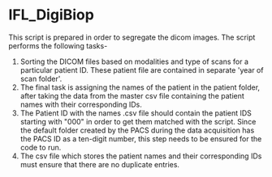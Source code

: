 # IFL_DigiBiop
This script is prepared in order to segregate the dicom images. The script performs the following tasks-
1. Sorting the DICOM files based on modalities and type of scans for a particular patient ID. These patient file are contained in separate 'year of scan folder'.
2. The final task is assigning the names of the patient in the patient folder, after taking the data from the master csv file containing the patient names with their corresponding IDs.
3. The Patient ID with the names .csv file should contain the patient IDS starting with "000" in  order to get them matched with the script. Since the default folder created by the PACS during the data acquisition has the PACS ID as a ten-digit number, this step needs to be ensured for the code to run.
4. The csv file which stores the patient names and their corresponding IDs must ensure that there are no duplicate entries.
